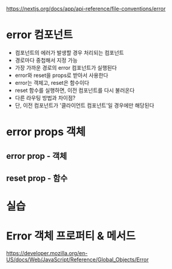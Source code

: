 https://nextjs.org/docs/app/api-reference/file-conventions/error

# error 컴포넌트

- 컴포넌트의 에러가 발생할 경우 처리되는 컴포넌트
- 경로마다 중첩해서 지정 가능
- 가장 가까운 경로의 error 컴포넌트가 실행된다
- error와 reset을 props로 받아서 사용한다
- error는 객체고, reset은 함수이다
- reset 함수를 실행하면, 이전 컴포넌트를 다시 불러온다
- 다른 라우팅 방법과 차이점?
- 단, 이전 컴포넌트가 '클라이언트 컴포넌트'일 경우에만 해당된다

# error props 객체

## error prop - 객체

## reset prop - 함수

# 실습

# Error 객체 프로퍼티 & 메서드

https://developer.mozilla.org/en-US/docs/Web/JavaScript/Reference/Global_Objects/Error
